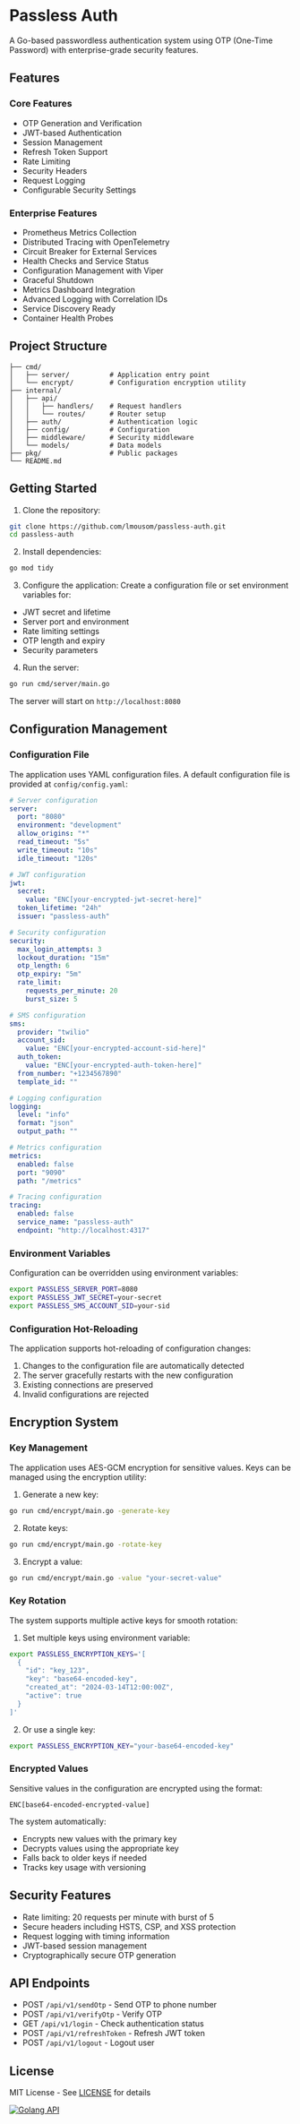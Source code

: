 # Passless Auth

A Go-based passwordless authentication system using OTP (One-Time Password) with enterprise-grade security features.

## Features

### Core Features
- OTP Generation and Verification
- JWT-based Authentication
- Session Management
- Refresh Token Support
- Rate Limiting
- Security Headers
- Request Logging
- Configurable Security Settings

### Enterprise Features
- Prometheus Metrics Collection
- Distributed Tracing with OpenTelemetry
- Circuit Breaker for External Services
- Health Checks and Service Status
- Configuration Management with Viper
- Graceful Shutdown
- Metrics Dashboard Integration
- Advanced Logging with Correlation IDs
- Service Discovery Ready
- Container Health Probes

## Project Structure

```
├── cmd/
│   ├── server/          # Application entry point
│   └── encrypt/         # Configuration encryption utility
├── internal/
│   ├── api/
│   │   ├── handlers/    # Request handlers
│   │   └── routes/      # Router setup
│   ├── auth/            # Authentication logic
│   ├── config/          # Configuration
│   ├── middleware/      # Security middleware
│   └── models/          # Data models
├── pkg/                 # Public packages
└── README.md
```

## Getting Started

1. Clone the repository:
```bash
git clone https://github.com/lmousom/passless-auth.git
cd passless-auth
```

2. Install dependencies:
```bash
go mod tidy
```

3. Configure the application:
Create a configuration file or set environment variables for:
- JWT secret and lifetime
- Server port and environment
- Rate limiting settings
- OTP length and expiry
- Security parameters

4. Run the server:
```bash
go run cmd/server/main.go
```

The server will start on `http://localhost:8080`

## Configuration Management

### Configuration File

The application uses YAML configuration files. A default configuration file is provided at `config/config.yaml`:

```yaml
# Server configuration
server:
  port: "8080"
  environment: "development"
  allow_origins: "*"
  read_timeout: "5s"
  write_timeout: "10s"
  idle_timeout: "120s"

# JWT configuration
jwt:
  secret:
    value: "ENC[your-encrypted-jwt-secret-here]"
  token_lifetime: "24h"
  issuer: "passless-auth"

# Security configuration
security:
  max_login_attempts: 3
  lockout_duration: "15m"
  otp_length: 6
  otp_expiry: "5m"
  rate_limit:
    requests_per_minute: 20
    burst_size: 5

# SMS configuration
sms:
  provider: "twilio"
  account_sid:
    value: "ENC[your-encrypted-account-sid-here]"
  auth_token:
    value: "ENC[your-encrypted-auth-token-here]"
  from_number: "+1234567890"
  template_id: ""

# Logging configuration
logging:
  level: "info"
  format: "json"
  output_path: ""

# Metrics configuration
metrics:
  enabled: false
  port: "9090"
  path: "/metrics"

# Tracing configuration
tracing:
  enabled: false
  service_name: "passless-auth"
  endpoint: "http://localhost:4317"
```

### Environment Variables

Configuration can be overridden using environment variables:

```bash
export PASSLESS_SERVER_PORT=8080
export PASSLESS_JWT_SECRET=your-secret
export PASSLESS_SMS_ACCOUNT_SID=your-sid
```

### Configuration Hot-Reloading

The application supports hot-reloading of configuration changes:

1. Changes to the configuration file are automatically detected
2. The server gracefully restarts with the new configuration
3. Existing connections are preserved
4. Invalid configurations are rejected

## Encryption System

### Key Management

The application uses AES-GCM encryption for sensitive values. Keys can be managed using the encryption utility:

1. Generate a new key:
```bash
go run cmd/encrypt/main.go -generate-key
```

2. Rotate keys:
```bash
go run cmd/encrypt/main.go -rotate-key
```

3. Encrypt a value:
```bash
go run cmd/encrypt/main.go -value "your-secret-value"
```

### Key Rotation

The system supports multiple active keys for smooth rotation:

1. Set multiple keys using environment variable:
```bash
export PASSLESS_ENCRYPTION_KEYS='[
  {
    "id": "key_123",
    "key": "base64-encoded-key",
    "created_at": "2024-03-14T12:00:00Z",
    "active": true
  }
]'
```

2. Or use a single key:
```bash
export PASSLESS_ENCRYPTION_KEY="your-base64-encoded-key"
```

### Encrypted Values

Sensitive values in the configuration are encrypted using the format:
```
ENC[base64-encoded-encrypted-value]
```

The system automatically:
- Encrypts new values with the primary key
- Decrypts values using the appropriate key
- Falls back to older keys if needed
- Tracks key usage with versioning

## Security Features

- Rate limiting: 20 requests per minute with burst of 5
- Secure headers including HSTS, CSP, and XSS protection
- Request logging with timing information
- JWT-based session management
- Cryptographically secure OTP generation

## API Endpoints

- POST `/api/v1/sendOtp` - Send OTP to phone number
- POST `/api/v1/verifyOtp` - Verify OTP
- GET `/api/v1/login` - Check authentication status
- POST `/api/v1/refreshToken` - Refresh JWT token
- POST `/api/v1/logout` - Logout user

## License

MIT License - See [LICENSE](LICENSE) for details





[![Golang API](https://i.imgur.com/jnr7kBu.png)](https://youtu.be/I5WBgYVA8-I)

